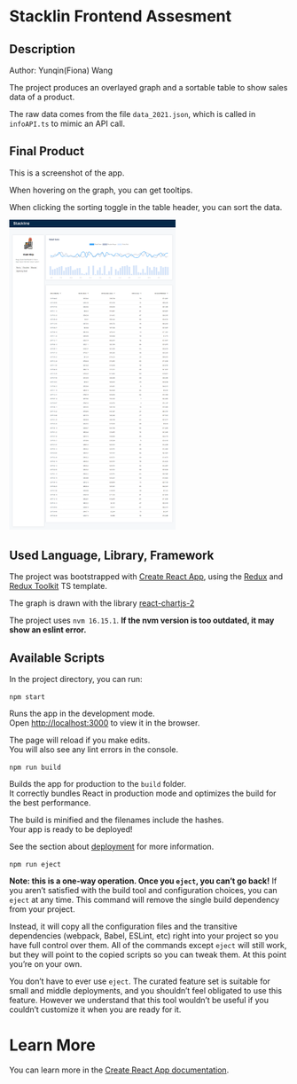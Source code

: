 # Stacklin Frontend Assesment
## Description

Author: Yunqin(Fiona) Wang

The project produces an overlayed graph and a sortable table to show sales data of a product.

The raw data comes from the file `data_2021.json`, which is called in `infoAPI.ts` to mimic an API call.

## Final Product

This is a screenshot of the app.

When hovering on the graph, you can get tooltips.

When clicking the sorting toggle in the table header, you can sort the data.

<img src="./screenshot/Stackline-screenshot.png" alt="screenshot" width="300"/>

## Used Language, Library, Framework
The project was bootstrapped with [Create React App](https://github.com/facebook/create-react-app), 
using the [Redux](https://redux.js.org/) and [Redux Toolkit](https://redux-toolkit.js.org/) TS template.

The graph is drawn with the library [react-chartjs-2](https://react-chartjs-2.js.org/)

The project uses `nvm 16.15.1`.
**If the nvm version is too outdated, it may show an eslint error.**

## Available Scripts
In the project directory, you can run:

`npm start`

Runs the app in the development mode.\
Open [http://localhost:3000](http://localhost:3000) to view it in the browser.

The page will reload if you make edits.\
You will also see any lint errors in the console.

`npm run build`

Builds the app for production to the `build` folder.\
It correctly bundles React in production mode and optimizes the build for the best performance.

The build is minified and the filenames include the hashes.\
Your app is ready to be deployed!

See the section about [deployment](https://facebook.github.io/create-react-app/docs/deployment) for more information.

`npm run eject`

**Note: this is a one-way operation. Once you `eject`, you can’t go back!**
If you aren’t satisfied with the build tool and configuration choices, you can `eject` at any time. This command will remove the single build dependency from your project.

Instead, it will copy all the configuration files and the transitive dependencies (webpack, Babel, ESLint, etc) right into your project so you have full control over them. All of the commands except `eject` will still work, but they will point to the copied scripts so you can tweak them. At this point you’re on your own.

You don’t have to ever use `eject`. The curated feature set is suitable for small and middle deployments, and you shouldn’t feel obligated to use this feature. However we understand that this tool wouldn’t be useful if you couldn’t customize it when you are ready for it.

# Learn More
You can learn more in the [Create React App documentation](https://facebook.github.io/create-react-app/docs/getting-started).
